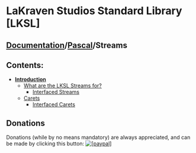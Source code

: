 <!--- This document is written in a "Markdown" language, and is best viewed on https://github.com/LaKraven/LKSL. -->
# LaKraven Studios Standard Library [LKSL]
## [Documentation](../../0_Contents.md)/[Pascal](../0_Contents.md)/Streams

## Contents:
* [**Introduction**](./1_Introduction.md)
  * [What are the LKSL Streams for?](./1_Introduction.md#what-are-the-lksl-streams-for)
    * [Interfaced Streams](./1_Introduction.md#interfaced-streams)
  * [Carets](./1_Introduction.md#carets)
    * [Interfaced Carets](./1_Introduction.md#interfaced-carets)


## Donations
Donations (while by no means mandatory) are always appreciated, and can be made by clicking this button: <a href="https://www.paypal.com/cgi-bin/webscr?cmd=_s-xclick&hosted_button_id=84FXYZX27EUJL"><img src="https://www.paypalobjects.com/en_US/GB/i/btn/btn_donateCC_LG.gif" alt="[paypal]" /></a>
<!--- If you're reading in a plain-text editor, please copy and paste the Hyperlink into your Browser -->
